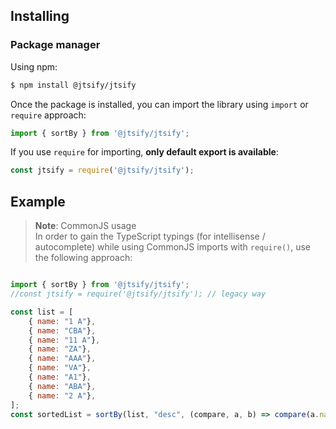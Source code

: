 ## Installing

### Package manager

Using npm:

```bash
$ npm install @jtsify/jtsify
```

Once the package is installed, you can import the library using `import` or `require` approach:

```js
import { sortBy } from '@jtsify/jtsify';
```

If you use `require` for importing, **only default export is available**:

```js
const jtsify = require('@jtsify/jtsify');
```

## Example

> **Note**: CommonJS usage  
> In order to gain the TypeScript typings (for intellisense / autocomplete) while using CommonJS imports with `require()`, use the following approach:

```js

import { sortBy } from '@jtsify/jtsify';
//const jtsify = require('@jtsify/jtsify'); // legacy way

const list = [
    { name: "1 A"},
    { name: "CBA"},
    { name: "11 A"},
    { name: "ZA"},
    { name: "AAA"},
    { name: "VA"},
    { name: "A1"},
    { name: "ABA"},
    { name: "2 A"},
]; 
const sortedList = sortBy(list, "desc", (compare, a, b) => compare(a.name, b.name))